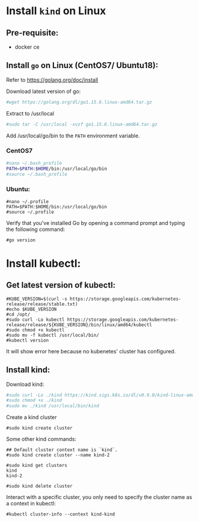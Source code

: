 # Install `kind` on Linux

## Pre-requisite:

- docker ce

## Install `go` on Linux (CentOS7/ Ubuntu18):

Refer to https://golang.org/doc/install

Download latest version of go:

```sh
#wget https://golang.org/dl/go1.15.6.linux-amd64.tar.gz
```

Extract to /usr/local

```sh
#sudo tar -C /usr/local -xvzf go1.15.6.linux-amd64.tar.gz
```

Add /usr/local/go/bin to the `PATH` environment variable.

### CentOS7

```sh
#nano ~/.bash_profile
PATH=$PATH:$HOME/bin:/usr/local/go/bin
#source ~/.bash_profile
```

### Ubuntu:

```shell
#nano ~/.profile
PATH=$PATH:$HOME/bin:/usr/local/go/bin
#source ~/.profile
```

Verify that you've installed Go by opening a command prompt and typing the following command:

```shell
#go version
```

# Install kubectl:

## Get latest version of kubectl:

```shell
#KUBE_VERSION=$(curl -s https://storage.googleapis.com/kubernetes-release/release/stable.txt)
#echo $KUBE_VERSION
#cd /opt/
#sudo curl -Lo kubectl https://storage.googleapis.com/kubernetes-release/release/${KUBE_VERSION}/bin/linux/amd64/kubectl
#sudo chmod +x kubectl
#sudo mv -f kubectl /usr/local/bin/
#kubectl version
```

 It will show error here because no kubenetes' cluster has configured.

## Install kind:

Download kind:

```bash
#sudo curl -Lo ./kind https://kind.sigs.k8s.io/dl/v0.9.0/kind-linux-amd64
#sudo chmod +x ./kind
#sudo mv ./kind /usr/local/bin/kind
```

Create a kind cluster

```shell
#sudo kind create cluster
```

Some other kind commands:

```shell
## Default cluster context name is `kind`.
#sudo kind create cluster --name kind-2

#sudo kind get clusters
kind
kind-2

#sudo kind delete cluster
```



Interact with a specific cluster, you only need to specify the cluster name as a context in kubectl:

```shell
#kubectl cluster-info --context kind-kind
```

